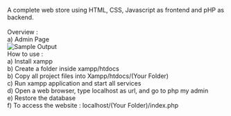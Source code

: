A complete web store using HTML, CSS, Javascript as frontend and pHP as backend.<br />
<br />
Overview :<br />
a) Admin Page <br />
![Sample Output](https://github.com/prajwl-dh/gfcStore/Screenshots/adminPage.png)
<br />
How to use :<br />
a) Install xampp<br />
b) Create a folder inside xampp/htdocs<br />
b) Copy all project files into Xampp/htdocs/(Your Folder)<br />
c) Run xampp application and start all services<br />
d) Open a web browser, type localhost as url, and go to php my admin<br />
e) Restore the database<br />
f) To access the website : localhost/(Your Folder)/index.php<br />

